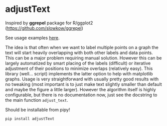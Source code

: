# adjustText

Inspired by **ggrepel** package for R/ggplot2 (https://github.com/slowkow/ggrepel)

See usage examples [here].

The idea is that often when we want to label multiple points on a graph the text will start heavily overlapping with both other labels and data points. This can be a major problem requiring manual solution. However this can be largely automatized by smart placing of the labels (difficult) or iterative adjustment of their positions to minimize overlaps (relatively easy). This library (well... script) implements the latter option to help with matplotlib graphs. Usage is very straightforward with usually pretty good results with no tweaking (most important is to just make text slightly smaller than default and maybe the figure a little larger). However the algorithm itself is highly configurable, but there is no documentation now, just see the docstring to the main function `adjust_text`.

Should be installable from pipy!
```
pip install adjustText
```

[here]: https://github.com/Phlya/adjustText/blob/master/examples/Examples.ipynb
